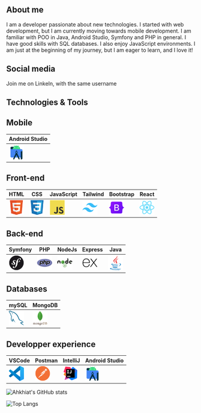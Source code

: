 ## About me

I am a developer passionate about new technologies. I started with web development, but I am currently moving towards mobile development. 
I am familiar with POO in Java, Android Studio, Symfony and PHP in general. I have good skills with SQL databases. I also enjoy JavaScript environments.
I am just at the beginning of my journey, but I am eager to learn, and I love it!

## Social media

Join me on LinkeIn, with the same username



## Technologies & Tools

## Mobile
| Android Studio |
|---|
| <img src="https://github.com/devicons/devicon/blob/master/icons/androidstudio/androidstudio-original.svg" alt="Android Studio" width="40" height="40"/> |


## Front-end
| HTML | CSS | JavaScript | Tailwind | Bootstrap | React |
|---|---|---|---|---|---|
| <img src="https://github.com/devicons/devicon/blob/master/icons/html5/html5-original.svg" alt="HTML" width="40" height="40"/> | <img src="https://github.com/devicons/devicon/blob/master/icons/css3/css3-original.svg" alt="CSS" width="40" height="40"/> | <img src="https://github.com/devicons/devicon/blob/master/icons/javascript/javascript-original.svg" alt="JavaScript" width="40" height="40"/> |  <img src="https://github.com/devicons/devicon/blob/master/icons/tailwindcss/tailwindcss-original.svg" alt="Tailwind" width="40" height="40"/>  | <img src="https://github.com/devicons/devicon/blob/master/icons/bootstrap/bootstrap-original.svg" alt="CSS" width="40" height="40"/> | <img src="https://github.com/devicons/devicon/blob/master/icons/react/react-original.svg" alt="CSS" width="40" height="40"/>


## Back-end
| Symfony | PHP | NodeJs | Express | Java | 
|---|---|---|---|---| 
| <img src="https://github.com/devicons/devicon/blob/master/icons/symfony/symfony-original.svg" alt="Symfony" width="40" height="40"/> | <img src="https://github.com/devicons/devicon/blob/master/icons/php/php-original.svg" alt="PHP" width="40" height="40"/> | <img src="https://github.com/devicons/devicon/blob/master/icons/nodejs/nodejs-original-wordmark.svg" alt="NodeJs" width="40" height="40"/> | <img src="https://github.com/devicons/devicon/blob/master/icons/express/express-original.svg" alt="Express" width="40" height="40"/> | <img src="https://github.com/devicons/devicon/blob/master/icons/java/java-original.svg" alt="Java" width="40" height="40"/> | 


## Databases
| mySQL | MongoDB |
|---|---|
| <img src="https://github.com/devicons/devicon/blob/master/icons/mysql/mysql-original.svg" alt="SQL" width="40" height="40"/> | <img src="https://github.com/devicons/devicon/blob/master/icons/mongodb/mongodb-original-wordmark.svg" alt="SQL" width="40" ight="40"/> |

## Developper experience
| VSCode | Postman | IntelliJ | Android Studio |
|---|---|---|---|
| <img src="https://github.com/devicons/devicon/blob/master/icons/vscode/vscode-original.svg" alt="SQL" width="40" height="40"/> | <img src="https://github.com/devicons/devicon/blob/master/icons/postman/postman-original.svg" alt="SQL" width="40" ight="40"/> | <img src="https://github.com/devicons/devicon/blob/master/icons/intellij/intellij-original.svg" alt="IntelliJ" width="40" height="40"/> | <img src="https://github.com/devicons/devicon/blob/master/icons/androidstudio/androidstudio-original.svg" alt="Android Studio" width="40" height="40"/> |

![Ahkhiat's GitHub stats](https://github-readme-stats.vercel.app/api?username=ahkhiat&show_icons=true&theme=radical)

![Top Langs](https://github-readme-stats.vercel.app/api/top-langs/?username=ahkhiat&layout=compact)
